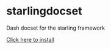 starlingdocset
==============

Dash docset for the starling framework

[Click here to install](dash-feed://https%3A%2F%2Fraw.github.com%2Fnicholasjackson%2Fstarlingdocset%2Fmaster%2FStarling.xml)
